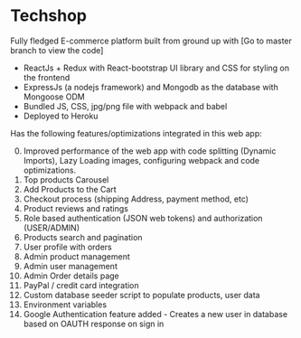 # Techshop
 Fully fledged E-commerce platform built from ground up with 
 [Go to master branch to view the code]
 
 - ReactJs + Redux with React-bootstrap UI library and CSS for styling on the frontend 
 - ExpressJs (a nodejs framework) and Mongodb as the database with Mongoose ODM
 - Bundled JS, CSS, jpg/png file with webpack and babel
 - Deployed to Heroku
 
 Has the following features/optimizations integrated in this web app:
 
 0. Improved performance of the web app with code splitting (Dynamic Imports), Lazy Loading images, configuring webpack and code optimizations.
 1. Top products Carousel
 2. Add Products to the Cart
 3. Checkout process (shipping Address, payment method, etc)
 4. Product reviews and ratings
 5. Role based authentication (JSON web tokens) and authorization (USER/ADMIN)
 6. Products search and pagination 
 7. User profile with orders
 8. Admin product management
 9. Admin user management
 10. Admin Order details page
 11. PayPal / credit card integration
 12. Custom database seeder script to populate products, user data
 13. Environment variables
 14. Google Authentication feature added - Creates a new user in database based on OAUTH response on sign in
